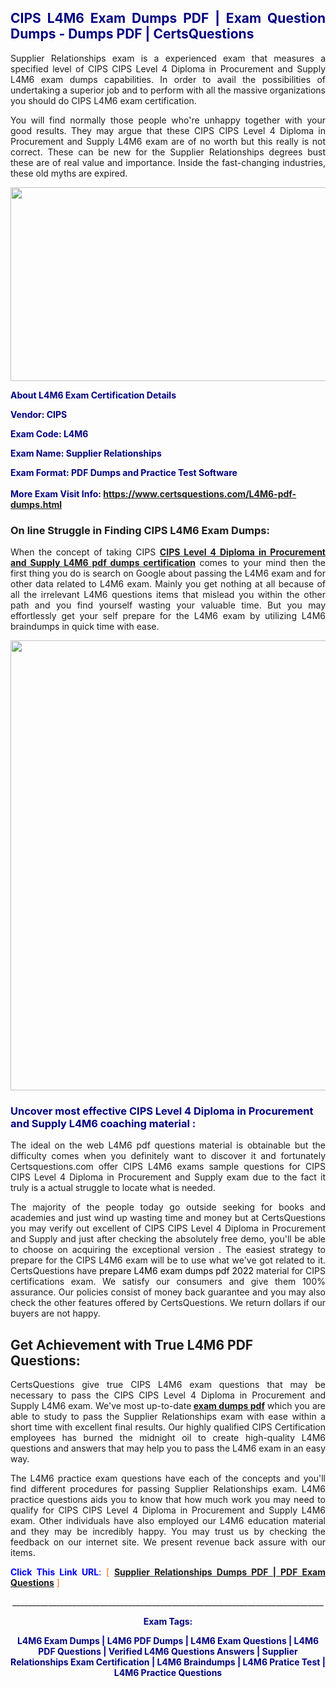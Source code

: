 <h2 style="text-align: justify;"><span style="color: #000080;">CIPS L4M6 Exam Dumps PDF | Exam Question Dumps - Dumps PDF | CertsQuestions</span></h2>
<p style="text-align: justify;">Supplier Relationships exam is a experienced exam that measures a specified level of CIPS CIPS Level 4 Diploma in Procurement and Supply  L4M6 exam dumps capabilities. In order to avail the possibilities of undertaking a superior job and to perform with all the massive organizations you should do CIPS L4M6 exam certification.</p>
<p style="text-align: justify;">You will find normally those people who're unhappy together with your good results. They may argue that these CIPS CIPS Level 4 Diploma in Procurement and Supply  L4M6 exam are of no worth but this really is not correct. These can be new for the Supplier Relationships degrees bust these are of real value and importance. Inside the fast-changing industries, these old myths are expired.</p>
<p><img style="display: block; margin-left: auto; margin-right: auto;" src="https://i.imgur.com/eaP4ae9.png" width="840" height="310" /></p>
<p><span style="color: #000080;"><strong>About L4M6 Exam Certification Details</strong></span></p>
<p><span style="color: #000080;"><strong>Vendor: CIPS<br /></strong></span></p>
<p><span style="color: #000080;"><strong>Exam Code: L4M6</strong></span></p>
<p><span style="color: #000080;"><strong>Exam Name: Supplier Relationships</strong></span></p>
<p><span style="color: #000080;"><strong>Exam Format: PDF Dumps and Practice Test Software<br /><br />More Exam Visit Info: <span style="color: #ff6600;"><a href="https://www.certsquestions.com/L4M6-pdf-dumps.html">https://www.certsquestions.com/L4M6-pdf-dumps.html</a></span></strong></span></p>
<h3>On line Struggle in Finding CIPS L4M6 Exam Dumps:</h3>
<p style="text-align: justify;">When the concept of taking CIPS <a href="https://www.certsquestions.com/L4M6-pdf-dumps.html"><strong>CIPS Level 4 Diploma in Procurement and Supply  L4M6 pdf dumps certification</strong></a> comes to your mind then the first thing you do is search on Google about passing the L4M6 exam and for other data related to L4M6 exam. Mainly you get nothing at all because of all the irrelevant L4M6 questions items that mislead you within the other path and you find yourself wasting your valuable time. But you may effortlessly get your self prepare for the L4M6 exam by utilizing L4M6 braindumps in quick time with ease.</p>
<p><a href="https://www.certsquestions.com/L4M6-pdf-dumps.html"><img style="display: block; margin-left: auto; margin-right: auto;" src="https://i.imgur.com/pxhoKQ2.png" width="720" /></a></p>
<h3><span style="color: #000080;">Uncover most effective CIPS Level 4 Diploma in Procurement and Supply  L4M6 coaching material :</span></h3>
<p style="text-align: justify;">The ideal on the web L4M6 pdf questions material is obtainable but the difficulty comes when you definitely want to discover it and fortunately Certsquestions.com offer CIPS L4M6 exams sample questions for CIPS CIPS Level 4 Diploma in Procurement and Supply  exam due to the fact it truly is a actual struggle to locate what is needed.</p>
<p style="text-align: justify;">The majority of the people today go outside seeking for books and academies and just wind up wasting time and money but at CertsQuestions you may verify out excellent of CIPS CIPS Level 4 Diploma in Procurement and Supply  and just after checking the absolutely free demo, you'll be able to choose on acquiring the exceptional version . The easiest strategy to prepare for the CIPS L4M6 exam will be to use what we've got related to it. CertsQuestions have <span style="color: #000000;">prepare L4M6 exam dumps pdf 2022</span> material for CIPS certifications exam. We satisfy our consumers and give them 100% assurance. Our policies consist of money back guarantee and you may also check the other features offered by CertsQuestions. We return dollars if our buyers are not happy.</p>
<h2>Get Achievement with True L4M6 PDF Questions:</h2>
<p style="text-align: justify;">CertsQuestions give true CIPS L4M6 exam questions that may be necessary to pass the CIPS CIPS Level 4 Diploma in Procurement and Supply  L4M6 exam. We've most up-to-date<strong>&nbsp;<a href="https://www.certsquestions.com/">exam dumps pdf</a></strong>&nbsp;which you are able to study to pass the Supplier Relationships exam with ease within a short time with excellent final results. Our highly qualified CIPS Certification employees has burned the midnight oil to create high-quality L4M6 questions and answers that may help you to pass the L4M6 exam in an easy way.</p>
<p style="text-align: justify;">The L4M6 practice exam questions have each of the concepts and you'll find different procedures for passing Supplier Relationships exam. L4M6 practice questions aids you to know that how much work you may need to qualify for CIPS CIPS Level 4 Diploma in Procurement and Supply  L4M6 exam. Other individuals have also employed our L4M6 education material and they may be incredibly happy. You may trust us by checking the feedback on our internet site. We present revenue back assure with our items.</p>
<p style="text-align: justify;"><span style="color: #0000ff;"><strong>Click This Link URL</strong>:</span> <span style="color: #ff6600;">[ <strong><a href="https://www.certsquestions.com/cips-certification-certification.html">Supplier Relationships Dumps PDF | PDF Exam Questions</a></strong> ]</span></p>
<p style="text-align: center;">______________________________________________________________________________</p>
<p style="text-align: center;"><span style="color: #000080;"><strong>Exam Tags:</strong></span></p>
<p style="text-align: center;"><span style="color: #000080;"><strong>L4M6 Exam Dumps | L4M6 PDF Dumps | L4M6 Exam Questions | L4M6 PDF Questions | Verified L4M6 Questions Answers | Supplier Relationships Exam Certification | L4M6 Braindumps | L4M6 Pratice Test | L4M6 Practice Questions</strong></span></p>
